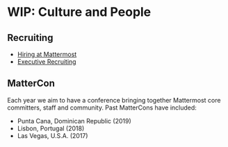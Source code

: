 # WIP: Culture and People

## Recruiting 

- [Hiring at Mattermost](../../people/hiring.html)  
- [Executive Recruiting](../../people/exec-recruiting.html)

## MatterCon 

Each year we aim to have a conference bringing together Mattermost core committers, staff and community. Past MatterCons have included: 

- Punta Cana, Dominican Republic (2019) 
- Lisbon, Portugal (2018)
- Las Vegas, U.S.A. (2017)

